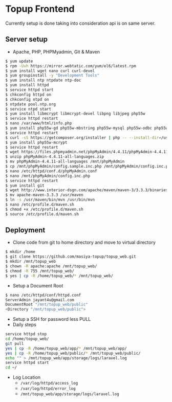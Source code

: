 # Topup Frontend

Currently setup is done taking into consideration api is on same server.

## Server setup
* Apache, PHP, PHPMyadmin, Git & Maven
```sh
$ yum update
$ rpm -Uvh https://mirror.webtatic.com/yum/el6/latest.rpm
$ yum install wget nano curl curl-devel
$ yum groupinstall -y "Development Tools"
$ yum install ntp ntpdate ntp-doc
$ yum install httpd
$ service httpd start
$ chkconfig httpd on
$ chkconfig ntpd on
$ ntpdate pool.ntp.org
$ service ntpd start
$ yum install libmcrypt libmcrypt-devel libpng libjpeg php55w
$ service httpd restart
$ nano /var/www/html/info.php
$ yum install php55w-gd php55w-mbstring php55w-mysql php55w-odbc php55w-pear php55w-tidy
$ service httpd restart
$ curl -sS https://getcomposer.org/installer | php -- --install-dir=/usr/local/bin
$ yum install php55w-mcrypt
$ service httpd restart
$ wget https://files.phpmyadmin.net/phpMyAdmin/4.4.11/phpMyAdmin-4.4.11-all-languages.zip
$ unzip phpMyAdmin-4.4.11-all-languages.zip
$ mv phpMyAdmin-4.4.11-all-languages /mnt/phpMyAdmin
$ cp /mnt/phpMyAdmin/config.sample.inc.php /mnt/phpMyAdmin/config.inc.php
$ nano /etc/httpd/conf.d/phpMyAdmin.conf
$ nano /mnt/phpMyAdmin/config.inc.php
$ service httpd restart
$ yum install git
$ wget http://www.interior-dsgn.com/apache/maven/maven-3/3.3.3/binaries/apache-maven-3.3.3-bin.tar.gz
$ mv apache-maven-3.3.3 /usr/maven
$ ln -s /usr/maven/bin/mvn /usr/bin/mvn
$ nano /etc/profile.d/maven.sh
$ chmod +x /etc/profile.d/maven.sh
$ source /etc/profile.d/maven.sh
```

## Deployment
* Clone code from git to home directory and move to virtual directory
```sh
$ mkdir /home
$ git clone https://github.com/masiya-topup/topup_web.git
$ mkdir /mnt/topup_web
$ chown -R apache:apache /mnt/topup_web/
$ chmod -R 755 /mnt/topup_web/
$ yes | cp -R /home/topup_web/* /mnt/topup_web/
```
* Setup a Document Root
```sh
$ nano /etc/httpd/conf/httpd.conf
ServerAdmin jayant4u@gmail.com
DocumentRoot "/mnt/topup_web/public"
<Directory "/mnt/topup_web/public">
```
* Setup a SSH for password less PULL
* Daily steps
```sh
service httpd stop
cd /home/topup_web/
git pull
yes | cp -R /home/topup_web/app/* /mnt/topup_web/app/
yes | cp -R /home/topup_web/public/* /mnt/topup_web/public/
echo "" > /mnt/topup_web/app/storage/logs/laravel.log
service httpd start
cd ~/
```
* Log Location
  * `/var/log/httpd/access_log`
  * `/var/log/httpd/error_log`
  * `/mnt/topup_web/app/storage/logs/laravel.log`

